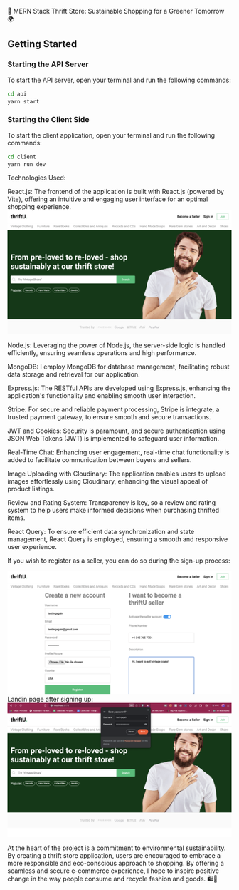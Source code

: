 🌱 MERN Stack Thrift Store: Sustainable Shopping for a Greener Tomorrow 🌍

## Getting Started
### Starting the API Server

To start the API server, open your terminal and run the following commands:
```bash
cd api
yarn start
```
### Starting the Client Side
To start the client application, open your terminal and run the following commands:
```bash
cd client
yarn run dev
```
Technologies Used:

React.js: The frontend of the application is built with React.js (powered by Vite), offering an intuitive and engaging user interface for an optimal shopping experience.
![Landing Page](images/landing_page.png)

Node.js: Leveraging the power of Node.js, the server-side logic is handled efficiently, ensuring seamless operations and high performance.

MongoDB: I employ MongoDB for database management, facilitating robust data storage and retrieval for our application.

Express.js: The RESTful APIs are developed using Express.js, enhancing the application's functionality and enabling smooth user interaction.

Stripe: For secure and reliable payment processing, Stripe is integrate, a trusted payment gateway, to ensure smooth and secure transactions.

JWT and Cookies: Security is paramount, and secure authentication using JSON Web Tokens (JWT) is implemented to safeguard user information.

Real-Time Chat: Enhancing user engagement, real-time chat functionality is added to facilitate communication between buyers and sellers.

Image Uploading with Cloudinary: The application enables users to upload images effortlessly using Cloudinary, enhancing the visual appeal of product listings.

Review and Rating System: Transparency is key, so a review and rating system to help users make informed decisions when purchasing thrifted items.

React Query: To ensure efficient data synchronization and state management, React Query is employed, ensuring a smooth and responsive user experience.

If you wish to register as a seller, you can do so during the sign-up process:

![Landing Page](images/signing_up.png)
Landin page after signing up:
![Landing Page](images/signing_up_continued.png)

At the heart of the project is a commitment to environmental sustainability. By creating a thrift store application, users are encouraged to embrace a more responsible and eco-conscious approach to shopping. By offering a seamless and secure e-commerce experience, I hope to inspire positive change in the way people consume and recycle fashion and goods. 🛍️🌿
